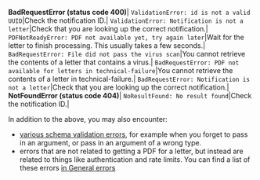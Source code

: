 **BadRequestError (status code 400)**|
`ValidationError: id is not a valid UUID`|Check the notification ID.|
`ValidationError: Notification is not a letter`|Check that you are looking up the correct notification.|
`PDFNotReadyError: PDF not available yet, try again later`|Wait for the letter to finish processing. This usually takes a few seconds.|
`BadRequestError: File did not pass the virus scan`|You cannot retrieve the contents of a letter that contains a virus.|
`BadRequestError: PDF not available for letters in technical-failure`|You cannot retrieve the contents of a letter in technical-failure.|
`BadRequestError: Notification is not a letter`|Check that you are looking up the correct notification.|
**NotFoundError (status code 404)**|
`NoResultFound: No result found`|Check the notification ID.|

In addition to the above, you may also encounter:

* [various schema validation errors](#schema-validation-errors), for example when you forget to pass in an argument, or pass in an argument of a wrong type.
* errors that are not related to getting a PDF for a letter, but instead are related to things like authentication and rate limits. You can find a list of these errors [in General errors](#general-errors)